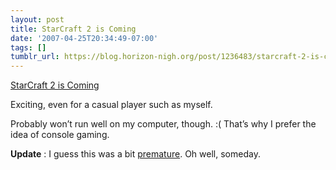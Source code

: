 ```yaml
---
layout: post
title: StarCraft 2 is Coming
date: '2007-04-25T20:34:49-07:00'
tags: []
tumblr_url: https://blog.horizon-nigh.org/post/1236483/starcraft-2-is-coming
---
```

[StarCraft 2 is Coming](http://www.evilavatar.com/forums/showthread.php?t=29004&)  

Exciting, even for a casual player such as myself.

Probably won’t run well on my computer, though. :( That’s why I prefer the idea of console gaming.

**Update** : I guess this was a bit [premature](http://arstechnica.com/journals/thumbs.ars/2007/04/27/blizzard-to-announce-new-title-at-worldwide-invitational). Oh well, someday.

